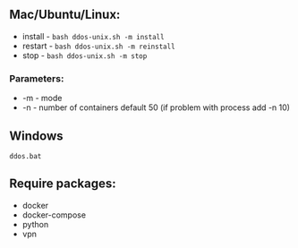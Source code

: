 ## Mac/Ubuntu/Linux:
* install - `bash ddos-unix.sh -m install`
* restart - `bash ddos-unix.sh -m reinstall`
* stop - `bash ddos-unix.sh -m stop`

### Parameters:
* -m - mode
* -n - number of containers default 50 (if problem with process add -n 10)

## Windows
`ddos.bat`

## Require packages:
* docker
* docker-compose
* python
* vpn
